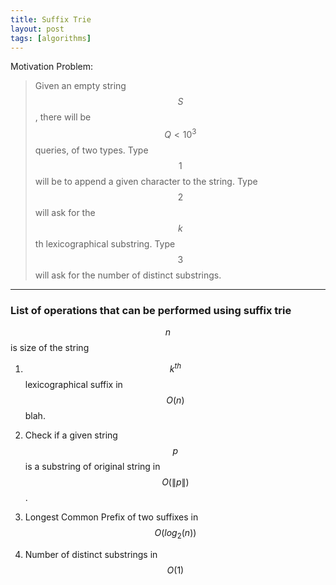 ```yaml
---
title: Suffix Trie
layout: post
tags: [algorithms]
---
```


Motivation Problem:

> Given an empty string $$S$$, there will be $$Q < 10^3$$ queries, of two types. Type $$1$$ will be
> to append a given character to the string. Type $$2$$ will ask for the $$k$$ th lexicographical
> substring. Type $$3$$ will ask for the number of distinct substrings.

---

### List of operations that can be performed using suffix trie

$$n$$ is size of the string

1. $$k^{th}$$ lexicographical suffix in $$O(n)$$ blah.

2. Check if a given string $$p$$ is a substring of original string in $$O(\|p\|)$$.

3. Longest Common Prefix of two suffixes in $$O(log_{2}(n))$$

4. Number of distinct substrings in $$O(1)$$
